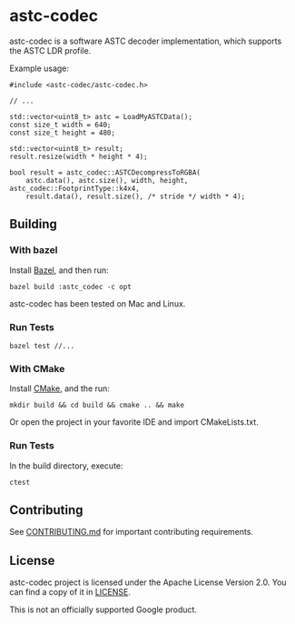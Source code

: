 # astc-codec

astc-codec is a software ASTC decoder implementation, which supports the ASTC
LDR profile.

Example usage:

```
#include <astc-codec/astc-codec.h>

// ...

std::vector<uint8_t> astc = LoadMyASTCData();
const size_t width = 640;
const size_t height = 480;

std::vector<uint8_t> result;
result.resize(width * height * 4);

bool result = astc_codec::ASTCDecompressToRGBA(
    astc.data(), astc.size(), width, height, astc_codec::FootprintType::k4x4,
    result.data(), result.size(), /* stride */ width * 4);
```

## Building

### With bazel

Install [Bazel](https://bazel.build/), and then run:

```
bazel build :astc_codec -c opt
```

astc-codec has been tested on Mac and Linux.

### Run Tests

```
bazel test //...
```

### With CMake

Install [CMake](https://https://cmake.org/), and the run:

```
mkdir build && cd build && cmake .. && make
```

Or open the project in your favorite IDE and import CMakeLists.txt.

### Run Tests

In the build directory, execute:

```
ctest
```


## Contributing

See [CONTRIBUTING.md](CONTRIBUTING.md) for important contributing requirements.

## License

astc-codec project is licensed under the Apache License Version 2.0. You can
find a copy of it in [LICENSE](LICENSE).

This is not an officially supported Google product.
